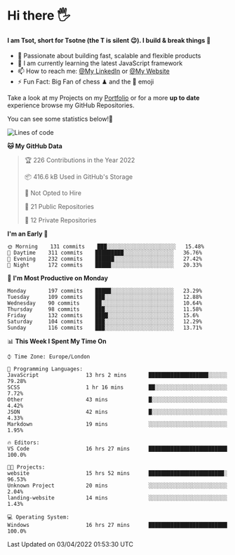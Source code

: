 # Hi there :raised_hand_with_fingers_splayed:
#### I am Tsot, short for Tsotne (the T is silent :wink:). I build & break things :space_invader:
- :telescope: Passionate about building fast, scalable and flexible products
- :seedling: I am currently learning the latest JavaScript framework 
- :mailbox: How to reach me: [@My LinkedIn](https://www.linkedin.com/in/tsotne-gvadzabia/) or [@My Website](https://tsotne.co.uk/contact)
- :zap: Fun Fact: Big Fan of chess ♟ and the 👾 emoji

Take a look at my Projects on my [Portfolio](https://tsotne.co.uk/) or for a more **up to date** experience browse my GitHub Repositories.

You can see some statistics below!:space_invader:
<!--START_SECTION:waka-->
![Lines of code](https://img.shields.io/badge/From%20Hello%20World%20I%27ve%20Written-2%20Million%20lines%20of%20code-blue)

**🐱 My GitHub Data** 

> 🏆 226 Contributions in the Year 2022
 > 
> 📦 416.6 kB Used in GitHub's Storage 
 > 
> 🚫 Not Opted to Hire
 > 
> 📜 21 Public Repositories 
 > 
> 🔑 12 Private Repositories  
 > 
**I'm an Early 🐤** 

```text
🌞 Morning    131 commits    ███░░░░░░░░░░░░░░░░░░░░░░   15.48% 
🌆 Daytime    311 commits    █████████░░░░░░░░░░░░░░░░   36.76% 
🌃 Evening    232 commits    ██████░░░░░░░░░░░░░░░░░░░   27.42% 
🌙 Night      172 commits    █████░░░░░░░░░░░░░░░░░░░░   20.33%

```
📅 **I'm Most Productive on Monday** 

```text
Monday       197 commits    █████░░░░░░░░░░░░░░░░░░░░   23.29% 
Tuesday      109 commits    ███░░░░░░░░░░░░░░░░░░░░░░   12.88% 
Wednesday    90 commits     ██░░░░░░░░░░░░░░░░░░░░░░░   10.64% 
Thursday     98 commits     ███░░░░░░░░░░░░░░░░░░░░░░   11.58% 
Friday       132 commits    ████░░░░░░░░░░░░░░░░░░░░░   15.6% 
Saturday     104 commits    ███░░░░░░░░░░░░░░░░░░░░░░   12.29% 
Sunday       116 commits    ███░░░░░░░░░░░░░░░░░░░░░░   13.71%

```


📊 **This Week I Spent My Time On** 

```text
⌚︎ Time Zone: Europe/London

💬 Programming Languages: 
JavaScript               13 hrs 2 mins       ███████████████████░░░░░░   79.28% 
SCSS                     1 hr 16 mins        ██░░░░░░░░░░░░░░░░░░░░░░░   7.72% 
Other                    43 mins             █░░░░░░░░░░░░░░░░░░░░░░░░   4.42% 
JSON                     42 mins             █░░░░░░░░░░░░░░░░░░░░░░░░   4.33% 
Markdown                 19 mins             ░░░░░░░░░░░░░░░░░░░░░░░░░   1.95%

🔥 Editors: 
VS Code                  16 hrs 27 mins      █████████████████████████   100.0%

🐱‍💻 Projects: 
website                  15 hrs 52 mins      ████████████████████████░   96.53% 
Unknown Project          20 mins             ░░░░░░░░░░░░░░░░░░░░░░░░░   2.04% 
landing-website          14 mins             ░░░░░░░░░░░░░░░░░░░░░░░░░   1.43%

💻 Operating System: 
Windows                  16 hrs 27 mins      █████████████████████████   100.0%

```


 Last Updated on 03/04/2022 01:53:30 UTC
<!--END_SECTION:waka-->
